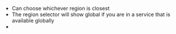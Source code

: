 - Can choose whichever region is closest
- The region selector will show global if you are in a service that is available globally
- 